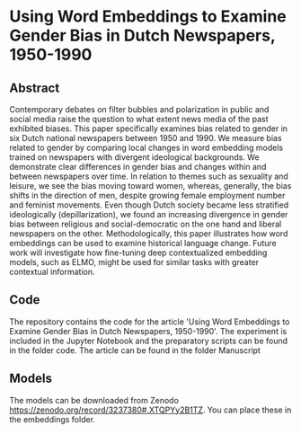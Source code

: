 # Using Word Embeddings to Examine Gender Bias in Dutch Newspapers, 1950-1990

## Abstract
Contemporary debates on filter bubbles and polarization in public and social media raise the question to what extent news media of the past exhibited biases. This paper specifically examines bias related to gender in six Dutch national newspapers between 1950 and 1990. We measure bias related to gender by comparing local changes in word embedding models trained on newspapers with divergent ideological backgrounds.
We demonstrate clear differences in gender bias and changes within and between newspapers over time. In relation to themes such as sexuality and leisure, we see the bias moving toward women, whereas, generally, the bias shifts in the direction of men, despite growing female employment number and feminist movements. Even though Dutch society became less stratified ideologically (depillarization), we found an increasing divergence in gender bias between religious and social-democratic on the one hand and liberal newspapers on the other.
Methodologically, this paper illustrates how word embeddings can be used to examine historical language change. Future work will investigate how fine-tuning deep contextualized embedding models, such as ELMO, might be used for similar tasks with greater contextual information.

## Code
The repository contains the code for the article 'Using Word Embeddings to Examine Gender Bias in Dutch Newspapers, 1950-1990'. The experiment is included in the Jupyter Notebook and the preparatory scripts can be found in the folder code. The article can be found in the folder Manuscript

## Models
The models can be downloaded from Zenodo <https://zenodo.org/record/3237380#.XTQPYy2B1TZ>. You can place these in the embeddings folder.

